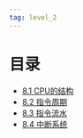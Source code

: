 ```yaml
---
tag: level_2 
---
```

# 目录

- [8.1 CPU的结构](0203-计算机组成原理/08-CPU的结构和功能/8.1%20CPU的结构.md)
- [8.2 指令周期](0203-计算机组成原理/08-CPU的结构和功能/8.2%20指令周期.md)
- [8.3 指令流水](0203-计算机组成原理/08-CPU的结构和功能/8.3%20指令流水.md)
- [8.4 中断系统](0203-计算机组成原理/08-CPU的结构和功能/8.4%20中断系统.md)

# 